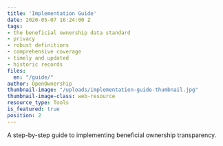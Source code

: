 ```yaml
---
title: 'Implementation Guide'
date: 2020-05-07 16:24:00 Z
tags:
- the beneficial ownership data standard
- privacy
- robust definitions
- comprehensive coverage
- timely and updated
- historic records
files:
  en: "/guide/"
author: OpenOwnership
thumbnail-image: "/uploads/implementation-guide-thumbnail.jpg"
thumbnail-image-class: web-resource
resource_type: Tools
is_featured: true
position: 2
---
```

A step-by-step guide to implementing beneficial ownership transparency.
